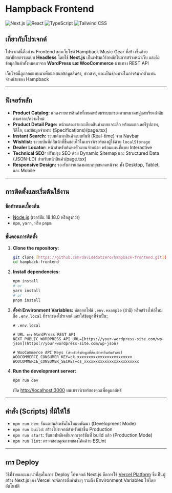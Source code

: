 # Hampback Frontend

![Next.js](https://img.shields.io/badge/Next.js-15.3.4-black?style=for-the-badge&logo=next.js) ![React](https://img.shields.io/badge/React-19-blue?style=for-the-badge&logo=react) ![TypeScript](https://img.shields.io/badge/TypeScript-5-blue?style=for-the-badge&logo=typescript) ![Tailwind CSS](https://img.shields.io/badge/Tailwind_CSS-4-cyan?style=for-the-badge&logo=tailwind-css)

## เกี่ยวกับโปรเจกต์

โปรเจกต์นี้คือส่วน Frontend ของเว็บไซต์ Hampback Music Gear ที่สร้างขึ้นด้วยสถาปัตยกรรมแบบ **Headless** โดยใช้ **Next.js** เป็นเฟรมเวิร์กหลักในการสร้างหน้าเว็บ และดึงข้อมูลสินค้าทั้งหมดมาจาก **WordPress และ WooCommerce** ผ่านทาง REST API

เว็บไซต์นี้ถูกออกแบบมาเพื่อนำเสนอข้อมูลสินค้า, ข่าวสาร, และเป็นช่องทางในการค้นหาตัวแทนจำหน่ายของ Hampback

---

## ฟีเจอร์หลัก

* **Product Catalog:** แสดงรายการสินค้าทั้งหมดพร้อมระบบกรองตามหมวดหมู่และเรียงลำดับตามราคา/ความใหม่
* **Product Detail Page:** หน้าแสดงรายละเอียดสินค้าแบบเจาะลึก พร้อมแกลเลอรีรูปภาพ, วิดีโอ, และข้อมูลจำเพาะ (Specifications)/page.tsx]
* **Instant Search:** ระบบค้นหาสินค้าแบบทันที (Real-time) จาก Navbar
* **Wishlist:** ระบบบันทึกสินค้าที่ชื่นชอบไว้ในเบราว์เซอร์ของผู้ใช้ด้วย `localStorage`
* **Dealer Locator:** หน้าสำหรับค้นหาตัวแทนจำหน่าย พร้อมแผนที่แบบ Interactive
* **Technical SEO:** ปรับปรุง SEO ด้วย Dynamic Sitemap และ Structured Data (JSON-LD) สำหรับหน้าสินค้า/page.tsx]
* **Responsive Design:** รองรับการแสดงผลบนทุกขนาดหน้าจอ ทั้ง Desktop, Tablet, และ Mobile

---

## การติดตั้งและเริ่มต้นใช้งาน

### ข้อกำหนดเบื้องต้น

* [Node.js](https://nodejs.org/) (เวอร์ชัน 18.18.0 หรือสูงกว่า)
* `npm`, `yarn`, หรือ `pnpm`

### ขั้นตอนการติดตั้ง

1.  **Clone the repository:**
    ```bash
    git clone [https://github.com/davidedotzero/hampback-frontend.git](https://github.com/davidedotzero/hampback-frontend.git)
    cd hampback-frontend
    ```

2.  **Install dependencies:**
    ```bash
    npm install
    # or
    yarn install
    # or
    pnpm install
    ```

3.  **ตั้งค่า Environment Variables:**
    คัดลอกไฟล์ `.env.example` (ถ้ามี) หรือสร้างไฟล์ใหม่ชื่อ `.env.local` ที่รากของโปรเจกต์ และใส่ข้อมูลที่จำเป็น:

    ```env
    # .env.local

    # URL ของ WordPress REST API
    NEXT_PUBLIC_WORDPRESS_API_URL=[https://your-wordpress-site.com/wp-json](https://your-wordpress-site.com/wp-json)

    # WooCommerce API Keys (สำหรับดึงข้อมูลที่ต้องมีการยืนยันตัวตน)
    WOOCOMMERCE_CONSUMER_KEY=ck_xxxxxxxxxxxxxxxxxxxxxxxx
    WOOCOMMERCE_CONSUMER_SECRET=cs_xxxxxxxxxxxxxxxxxxxxxxxx
    ```

4.  **Run the development server:**
    ```bash
    npm run dev
    ```

    เปิด [http://localhost:3000](http://localhost:3000) บนเบราว์เซอร์ของคุณเพื่อดูผลลัพธ์

---

## คำสั่ง (Scripts) ที่มีให้ใช้

* `npm run dev`: รันแอปพลิเคชันในโหมดพัฒนา (Development Mode)
* `npm run build`: สร้างโปรเจกต์สำหรับนำขึ้น Production
* `npm run start`: รันแอปพลิเคชันจากเวอร์ชันที่ build แล้ว (Production Mode)
* `npm run lint`: ตรวจสอบคุณภาพของโค้ดด้วย ESLint

---

## การ Deploy

วิธีที่ง่ายและแนะนำที่สุดในการ Deploy โปรเจกต์ Next.js คือการใช้ [Vercel Platform](https://vercel.com/new) ซึ่งเป็นผู้สร้าง Next.js เอง Vercel จะจัดการตั้งค่าต่างๆ รวมถึง Environment Variables ให้โดยอัตโนมัติ


